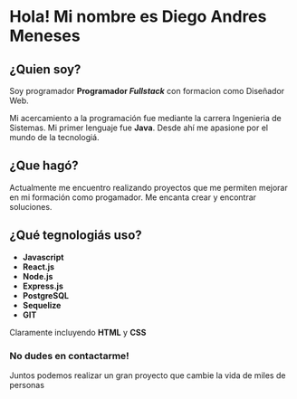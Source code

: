 # Hola! Mi nombre es Diego Andres Meneses

## ¿Quien soy?
Soy programador **Programador _Fullstack_** con formacion como Diseñador Web.

Mi acercamiento a la programación fue mediante la carrera Ingenieria de Sistemas. Mi primer lenguaje fue **Java**. 
Desde ahí me apasione por el mundo de la tecnologiá.

## ¿Que hagó? 
Actualmente me encuentro realizando proyectos que me permiten mejorar en mi formación como progamador.
Me encanta crear y encontrar soluciones. 

## ¿Qué tegnologiás uso?
- **Javascript** 
- **React.js**
- **Node.js**
- **Express.js**
- **PostgreSQL**
- **Sequelize**
- **GIT**

Claramente incluyendo **HTML** y **CSS**

### No dudes en contactarme! 
Juntos podemos realizar un gran proyecto que cambie la vida de miles de personas

